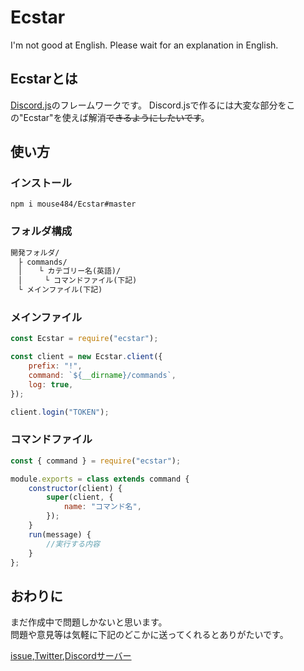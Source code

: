 # Ecstar
I'm not good at English. Please wait for an explanation in English.

## Ecstarとは
[Discord.js](https://github.com/discordjs/discord.js)のフレームワークです。
Discord.jsで作るには大変な部分をこの"Ecstar"を使えば解消~~できるようにしたいです~~。

## 使い方

### インストール
```
npm i mouse484/Ecstar#master
```
### フォルダ構成
```md
開発フォルダ/
　├ commands/
　│　  └ カテゴリー名(英語)/
　│　　　└ コマンドファイル(下記)
　└ メインファイル(下記)

```
### メインファイル
```js main.js
const Ecstar = require("ecstar");

const client = new Ecstar.client({
    prefix: "!",
    command: `${__dirname}/commands`,
    log: true,
});

client.login("TOKEN");
```

### コマンドファイル
```js
const { command } = require("ecstar");

module.exports = class extends command {
    constructor(client) {
        super(client, {
            name: "コマンド名",
        });
    }
    run(message) {
        //実行する内容
    }
};
```

## おわりに
まだ作成中で問題しかないと思います。  
問題や意見等は気軽に下記のどこかに送ってくれるとありがたいです。  

[issue](https://github.com/mouse484/Ecstar/issues),[Twitter](https://twitter.com/Esc_mouse_484),[Discordサーバー](https://discord.gg/6EhyV5u)